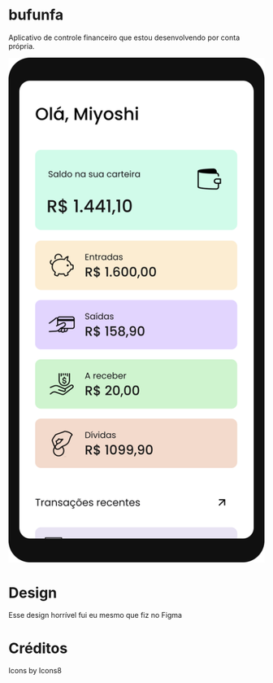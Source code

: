# bufunfa

Aplicativo de controle financeiro que estou desenvolvendo por conta própria.

![Preview](https://github.com/Mitacho/bufunfa/blob/main/Preview%20Mockup.svg)

# Design

Esse design horrível fui eu mesmo que fiz no Figma

# Créditos

Icons by Icons8
